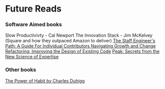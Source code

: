 # Future Reads

### Software Aimed books

Slow Productivivty - Cal Newport
The Innovation Stack - Jim McKelvey (Square and how they outpaced Amazon to deliver)
[The Staff Engineer's Path: A Guide For Individual Contributors Navigating Growth and Change](https://www.amazon.com.au/Staff-Engineers-Path-Individual-Contributors/dp/1098118731)
[Refactoring: Improving the Design of Existing Code](https://www.amazon.com.au/dp/0134757599)
[Peak: Secrets from the New Science of Expertise](https://www.amazon.com.au/dp/1531864880)

### Other books

[The Power of Habit by Charles Duhigg](https://www.amazon.com.au/Power-Habit-What-Life-Business/dp/081298160X)
